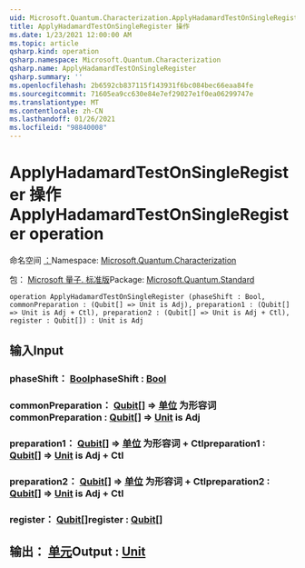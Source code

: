 ```yaml
---
uid: Microsoft.Quantum.Characterization.ApplyHadamardTestOnSingleRegister
title: ApplyHadamardTestOnSingleRegister 操作
ms.date: 1/23/2021 12:00:00 AM
ms.topic: article
qsharp.kind: operation
qsharp.namespace: Microsoft.Quantum.Characterization
qsharp.name: ApplyHadamardTestOnSingleRegister
qsharp.summary: ''
ms.openlocfilehash: 2b6592cb837115f143931f6bc084bec66eaa84fe
ms.sourcegitcommit: 71605ea9cc630e84e7ef29027e1f0ea06299747e
ms.translationtype: MT
ms.contentlocale: zh-CN
ms.lasthandoff: 01/26/2021
ms.locfileid: "98840008"
---
```

# <a name="applyhadamardtestonsingleregister-operation"></a><span data-ttu-id="8642e-102">ApplyHadamardTestOnSingleRegister 操作</span><span class="sxs-lookup"><span data-stu-id="8642e-102">ApplyHadamardTestOnSingleRegister operation</span></span>

<span data-ttu-id="8642e-103">命名空间 [：](xref:Microsoft.Quantum.Characterization)</span><span class="sxs-lookup"><span data-stu-id="8642e-103">Namespace: [Microsoft.Quantum.Characterization](xref:Microsoft.Quantum.Characterization)</span></span>

<span data-ttu-id="8642e-104">包： [Microsoft 量子. 标准版](https://nuget.org/packages/Microsoft.Quantum.Standard)</span><span class="sxs-lookup"><span data-stu-id="8642e-104">Package: [Microsoft.Quantum.Standard](https://nuget.org/packages/Microsoft.Quantum.Standard)</span></span>




```qsharp
operation ApplyHadamardTestOnSingleRegister (phaseShift : Bool, commonPreparation : (Qubit[] => Unit is Adj), preparation1 : (Qubit[] => Unit is Adj + Ctl), preparation2 : (Qubit[] => Unit is Adj + Ctl), register : Qubit[]) : Unit is Adj
```


## <a name="input"></a><span data-ttu-id="8642e-105">输入</span><span class="sxs-lookup"><span data-stu-id="8642e-105">Input</span></span>

### <a name="phaseshift--bool"></a><span data-ttu-id="8642e-106">phaseShift： [Bool](xref:microsoft.quantum.lang-ref.bool)</span><span class="sxs-lookup"><span data-stu-id="8642e-106">phaseShift : [Bool](xref:microsoft.quantum.lang-ref.bool)</span></span>




### <a name="commonpreparation--qubit--unit--is-adj"></a><span data-ttu-id="8642e-107">commonPreparation： [Qubit](xref:microsoft.quantum.lang-ref.qubit)[] => [单位](xref:microsoft.quantum.lang-ref.unit)  为形容词</span><span class="sxs-lookup"><span data-stu-id="8642e-107">commonPreparation : [Qubit](xref:microsoft.quantum.lang-ref.qubit)[] => [Unit](xref:microsoft.quantum.lang-ref.unit)  is Adj</span></span>




### <a name="preparation1--qubit--unit--is-adj--ctl"></a><span data-ttu-id="8642e-108">preparation1： [Qubit](xref:microsoft.quantum.lang-ref.qubit)[] => [单位](xref:microsoft.quantum.lang-ref.unit)  为形容词 + Ctl</span><span class="sxs-lookup"><span data-stu-id="8642e-108">preparation1 : [Qubit](xref:microsoft.quantum.lang-ref.qubit)[] => [Unit](xref:microsoft.quantum.lang-ref.unit)  is Adj + Ctl</span></span>




### <a name="preparation2--qubit--unit--is-adj--ctl"></a><span data-ttu-id="8642e-109">preparation2： [Qubit](xref:microsoft.quantum.lang-ref.qubit)[] => [单位](xref:microsoft.quantum.lang-ref.unit)  为形容词 + Ctl</span><span class="sxs-lookup"><span data-stu-id="8642e-109">preparation2 : [Qubit](xref:microsoft.quantum.lang-ref.qubit)[] => [Unit](xref:microsoft.quantum.lang-ref.unit)  is Adj + Ctl</span></span>




### <a name="register--qubit"></a><span data-ttu-id="8642e-110">register： [Qubit](xref:microsoft.quantum.lang-ref.qubit)[]</span><span class="sxs-lookup"><span data-stu-id="8642e-110">register : [Qubit](xref:microsoft.quantum.lang-ref.qubit)[]</span></span>





## <a name="output--unit"></a><span data-ttu-id="8642e-111">输出： [单元](xref:microsoft.quantum.lang-ref.unit)</span><span class="sxs-lookup"><span data-stu-id="8642e-111">Output : [Unit](xref:microsoft.quantum.lang-ref.unit)</span></span>

